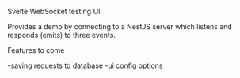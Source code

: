Svelte WebSocket testing UI

Provides a demo by connecting to a NestJS server which listens and responds (emits) to three events.

Features to come

-saving requests to database
-ui config options

